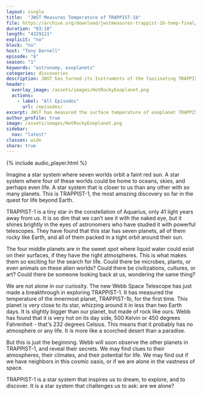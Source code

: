 ```yaml
---
layout: single
title:  "JWST Measures Temperature of TRAPPIST-1b"
file: https://archive.org/download/jwstmeasures-trappist-1b-temp-final/JWSTMeasuresTRAPPIST-1bTemp_final.mp3
duration: "03:18"
length: "4329121"
explicit: "no"
block: "no"
host: "Tony Darnell"
episode: "6"
season: "1"
keywords: "astronomy, exoplanets"
categories: discoveries
description: JWST has turned its Instruments of the fascinating TRAPPIST-1 system and made its first set of observations by measuring the surface temperature of TRAPPIST-1b
header:
  overlay_image: /assets/images/HotRockyExoplanet.png
  actions:
    - label: "All Episodes"
      url: /episodes/ 
excerpt: JWST has measured the surface temperature of exoplanet TRAPPIST-1b
author_profile: true
image: /assets/images/HotRockyExoplanet.png
sidebar: 
  nav: "latest"
classes: wide
share: true
---
```


{% include audio_player.html %} 

Imagine a star system where seven worlds orbit a faint red sun. A star system where four of these worlds could be home to oceans, skies, and perhaps even life. A star system that is closer to us than any other with so many planets. This is TRAPPIST-1, the most amazing discovery so far in the quest for life beyond Earth.

TRAPPIST-1 is a tiny star in the constellation of Aquarius, only 41 light years away from us. It is so dim that we can’t see it with the naked eye, but it shines brightly in the eyes of astronomers who have studied it with powerful telescopes. They have found that this star has seven planets, all of them rocky like Earth, and all of them packed in a tight orbit around their sun.

The four middle planets are in the sweet spot where liquid water could exist on their surfaces, if they have the right atmospheres. This is what makes them so exciting for the search for life. Could there be microbes, plants, or even animals on these alien worlds? Could there be civilizations, cultures, or art? Could there be someone looking back at us, wondering the same thing?

We are not alone in our curiosity. The new Webb Space Telescope has just made a breakthrough in exploring TRAPPIST-1. It has measured the temperature of the innermost planet, TRAPPIST-1b, for the first time. This planet is very close to its star, whizzing around it in less than two Earth days. It is slightly bigger than our planet, but made of rock like ours. Webb has found that it is very hot on its day side, 500 Kelvin or 450 degrees Fahrenheit - that's 232 degrees Celsius. This means that it probably has no atmosphere or any life. It is more like a scorched desert than a paradise.

But this is just the beginning. Webb will soon observe the other planets in TRAPPIST-1, and reveal their secrets. We may find clues to their atmospheres, their climates, and their potential for life. We may find out if we have neighbors in this cosmic oasis, or if we are alone in the vastness of space.

TRAPPIST-1 is a star system that inspires us to dream, to explore, and to discover. It is a star system that challenges us to ask: are we alone?
